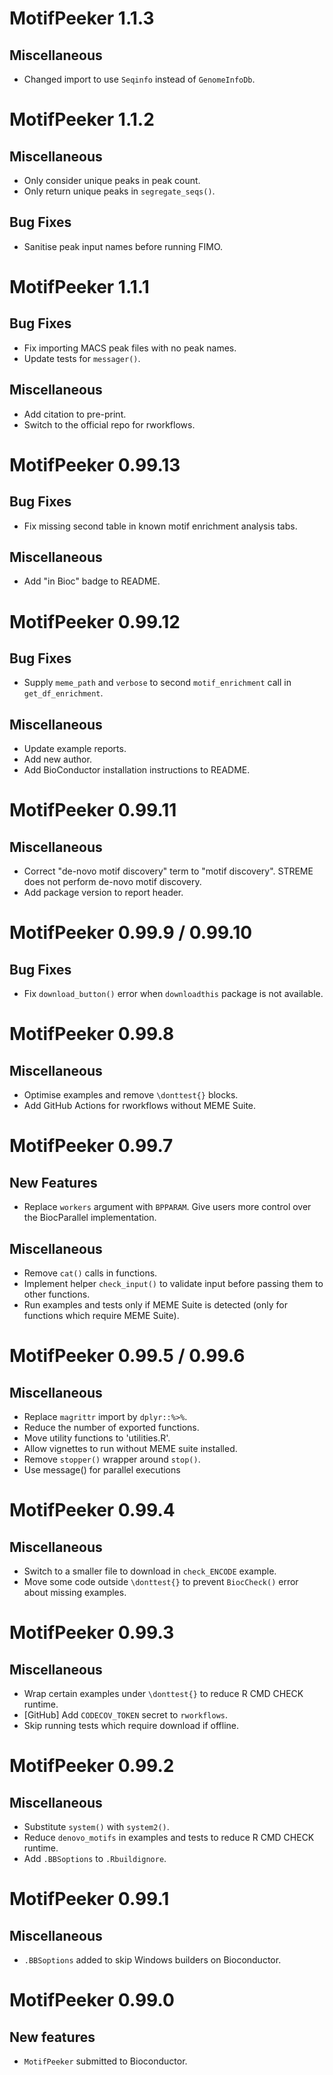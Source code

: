 # MotifPeeker 1.1.3

## Miscellaneous
* Changed import to use `Seqinfo` instead of `GenomeInfoDb`.

# MotifPeeker 1.1.2

## Miscellaneous
* Only consider unique peaks in peak count.
* Only return unique peaks in `segregate_seqs()`.

## Bug Fixes
* Sanitise peak input names before running FIMO.


# MotifPeeker 1.1.1

## Bug Fixes
* Fix importing MACS peak files with no peak names.
* Update tests for `messager()`.

## Miscellaneous
* Add citation to pre-print.
* Switch to the official repo for rworkflows.


# MotifPeeker 0.99.13

## Bug Fixes
* Fix missing second table in known motif enrichment analysis tabs.

## Miscellaneous
* Add "in Bioc" badge to README.


# MotifPeeker 0.99.12

## Bug Fixes
* Supply `meme_path` and `verbose` to second `motif_enrichment` call in
`get_df_enrichment`.

## Miscellaneous
* Update example reports.
* Add new author.
* Add BioConductor installation instructions to README.


# MotifPeeker 0.99.11

## Miscellaneous
 
* Correct "de-novo motif discovery" term to "motif discovery". STREME does not
perform de-novo motif discovery.
* Add package version to report header.


# MotifPeeker 0.99.9 / 0.99.10

## Bug Fixes

* Fix `download_button()` error when `downloadthis` package is not available.


# MotifPeeker 0.99.8

## Miscellaneous
 
* Optimise examples and remove `\donttest{}` blocks.
* Add GitHub Actions for rworkflows without MEME Suite.


# MotifPeeker 0.99.7

## New Features
* Replace `workers` argument with `BPPARAM`. Give users more control over the
BiocParallel implementation.

## Miscellaneous
 
* Remove `cat()` calls in functions.
* Implement helper `check_input()` to validate input before passing them to
  other functions.
* Run examples and tests only if MEME Suite is detected (only for functions
which require MEME Suite).


# MotifPeeker 0.99.5 / 0.99.6

## Miscellaneous
 
* Replace `magrittr` import by `dplyr::%>%`.
* Reduce the number of exported functions.
* Move utility functions to 'utilities.R'.
* Allow vignettes to run without MEME suite installed.
* Remove `stopper()` wrapper around `stop()`.
* Use message() for parallel executions


# MotifPeeker 0.99.4

## Miscellaneous
 
* Switch to a smaller file to download in `check_ENCODE` example.
* Move some code outside `\donttest{}` to prevent `BiocCheck()` error about
  missing examples.


# MotifPeeker 0.99.3

## Miscellaneous
 
* Wrap certain examples under `\donttest{}` to reduce R CMD CHECK runtime.
* [GitHub] Add `CODECOV_TOKEN` secret to `rworkflows`.
* Skip running tests which require download if offline.


# MotifPeeker 0.99.2

## Miscellaneous
 
* Substitute `system()` with `system2()`.
* Reduce `denovo_motifs` in examples and tests to reduce R CMD CHECK runtime.
* Add `.BBSoptions` to `.Rbuildignore`.


# MotifPeeker 0.99.1

## Miscellaneous

* `.BBSoptions` added to skip Windows builders on Bioconductor.


# MotifPeeker 0.99.0

## New features
 
* `MotifPeeker` submitted to Bioconductor.
